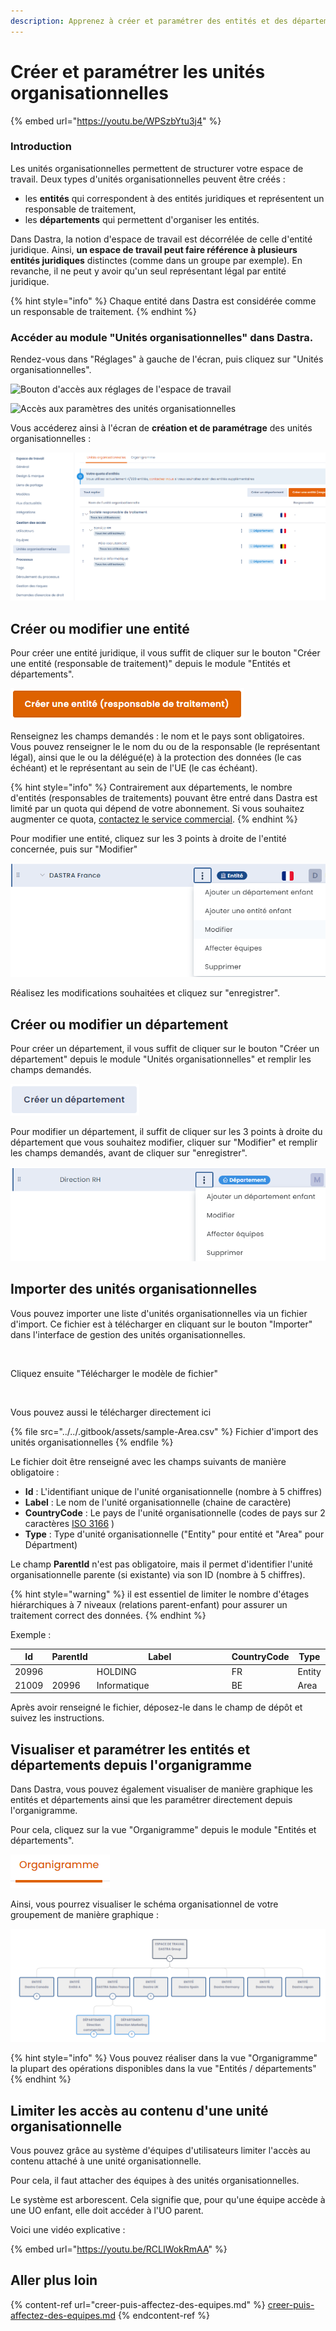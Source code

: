 ```yaml
---
description: Apprenez à créer et paramétrer des entités et des départements dans Dastra.
---
```


# Créer et paramétrer les unités organisationnelles

{% embed url="https://youtu.be/WPSzbYtu3j4" %}

### Introduction

Les unités organisationnelles permettent de structurer votre espace de travail. Deux types d'unités organisationnelles peuvent être créés :&#x20;

* les **entités** qui correspondent à des entités juridiques et représentent un responsable de traitement,
* les **départements** qui permettent d'organiser les entités.

Dans Dastra, la notion d'espace de travail est décorrélée de celle d'entité juridique. Ainsi, **un espace de travail peut faire référence à plusieurs entités juridiques** distinctes (comme dans un groupe par exemple). En revanche, il ne peut y avoir qu'un seul représentant légal par entité juridique.

{% hint style="info" %}
Chaque entité dans Dastra est considérée comme un responsable de traitement.&#x20;
{% endhint %}

### Accéder au module "Unités organisationnelles" dans Dastra.

Rendez-vous dans "Réglages" à gauche de l'écran, puis cliquez sur "Unités organisationnelles".



![Bouton d'accès aux réglages de l'espace de travail](<../../.gitbook/assets/Capture d'écran 2024-10-17 123108.png>)



![Accès aux paramètres des unités organisationnelles](<../../.gitbook/assets/Capture d'écran 2024-10-17 123327.png>)

Vous accéderez ainsi à l'écran de **création et de paramétrage** des unités organisationnelles :

![Interface de gestion des unités organisationnelles](<../../.gitbook/assets/image (250) (1).png>)

## Créer ou modifier une entité

Pour créer une entité juridique, il vous suffit de cliquer sur le bouton "Créer une entité (responsable de traitement)" depuis le module "Entités et départements".

![Bouton "Créer une entité"](<../../.gitbook/assets/image (207).png>)

Renseignez les champs demandés : le nom et le pays sont obligatoires. Vous pouvez renseigner le le nom du ou de la responsable (le représentant légal), ainsi que le ou la délégué(e) à la protection des données (le cas échéant) et le représentant au sein de l'UE (le cas échéant).

{% hint style="info" %}
Contrairement aux départements, le nombre d'entités (responsables de traitements) pouvant être entré dans Dastra est limité par un quota qui dépend de votre abonnement. Si vous souhaitez augmenter ce quota, [contactez le service commercial](https://www.dastra.eu/fr/contacts).
{% endhint %}

Pour modifier une entité, cliquez sur les 3 points à droite de l'entité concernée, puis sur "Modifier"

![Menu déroulant lié à une entité.](<../../.gitbook/assets/image (208).png>)

Réalisez les modifications souhaitées et cliquez sur "enregistrer".

## Créer ou modifier un département

Pour créer un département, il vous suffit de cliquer sur le bouton "Créer un département" depuis le module "Unités organisationnelles" et remplir les champs demandés.

![Bouton "Créer un département"](<../../.gitbook/assets/image (209).png>)

Pour modifier un département, il suffit de cliquer sur les 3 points à droite du département que vous souhaitez modifier, cliquer sur "Modifier" et remplir les champs demandés, avant de cliquer sur "enregistrer".

![Menu déroulant lié à un département](<../../.gitbook/assets/image (210).png>)

## Importer des unités organisationnelles

Vous pouvez importer une liste d'unités organisationnelles via un fichier d'import. Ce fichier est à télécharger en cliquant sur le bouton "Importer" dans l'interface de gestion des unités organisationnelles.&#x20;

<figure><img src="../../.gitbook/assets/Capture d&#x27;écran 2024-10-17 123622.png" alt=""><figcaption></figcaption></figure>

Cliquez ensuite "Télécharger le modèle de fichier"

<figure><img src="../../.gitbook/assets/Capture d&#x27;écran 2024-10-17 123723.png" alt=""><figcaption></figcaption></figure>

Vous pouvez aussi le télécharger directement ici&#x20;

{% file src="../../.gitbook/assets/sample-Area.csv" %}
&#x20;Fichier d'import des unités organisationnelles
{% endfile %}





Le fichier doit être renseigné avec les champs suivants de manière obligatoire :&#x20;

* **Id** : L'identifiant unique de l'unité organisationnelle (nombre à 5 chiffres)
* **Label** : Le nom de l'unité organisationnelle (chaine de caractère)
* **CountryCode** : Le pays de l'unité organisationnelle (codes de pays sur 2 caractères [ISO 3166](https://documentation.abes.fr/sudoc/formats/CodesPays.htm) )
* **Type** : Type d'unité organisationnelle ("Entity" pour entité et "Area" pour Départment)\
  &#x20;

Le champ **ParentId** n'est pas obligatoire, mais il permet d'identifier l'unité organisationnelle parente (si existante) via son ID (nombre à 5 chiffres).

{% hint style="warning" %}
il est essentiel de limiter le nombre d'étages hiérarchiques à 7 niveaux (relations parent-enfant) pour assurer un traitement correct des données.
{% endhint %}



Exemple :

<table><thead><tr><th>Id</th><th>ParentId</th><th width="492">Label</th><th>CountryCode</th><th>Type</th></tr></thead><tbody><tr><td>20996</td><td></td><td>HOLDING</td><td>FR</td><td>Entity</td></tr><tr><td>21009</td><td>20996</td><td>Informatique</td><td>BE</td><td>Area</td></tr></tbody></table>

Après avoir renseigné le fichier, déposez-le dans le champ de dépôt et suivez les instructions.



## Visualiser et paramétrer les entités et départements depuis l'organigramme

Dans Dastra, vous pouvez également visualiser de manière graphique  les entités et départements ainsi que les paramétrer directement depuis l'organigramme.

Pour cela, cliquez sur la vue "Organigramme" depuis le module "Entités et départements".

![Vue "Organigramme"](<../../.gitbook/assets/image (205).png>)

Ainsi, vous pourrez visualiser le schéma organisationnel de votre groupement de manière graphique :

![Exemple d'organigramme dans Dastra](<../../.gitbook/assets/image (206).png>)

{% hint style="info" %}
Vous pouvez réaliser dans la vue "Organigramme" la plupart des opérations disponibles dans la vue "Entités / départements"
{% endhint %}

## Limiter les accès au contenu d'une unité organisationnelle

Vous pouvez grâce au système d'équipes d'utilisateurs limiter l'accès au contenu attaché à une unité organisationnelle.&#x20;

Pour cela, il faut attacher des équipes à des unités organisationnelles.&#x20;

Le système est arborescent. Cela signifie que, pour qu'une équipe accède à une UO enfant, elle doit accéder à l'UO parent.&#x20;



Voici une vidéo explicative :



{% embed url="https://youtu.be/RCLIWokRmAA" %}

## Aller plus loin

{% content-ref url="creer-puis-affectez-des-equipes.md" %}
[creer-puis-affectez-des-equipes.md](creer-puis-affectez-des-equipes.md)
{% endcontent-ref %}

